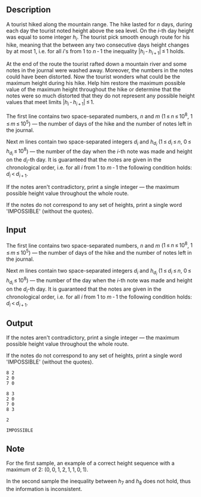 ## Description

<div><p>A tourist hiked along the mountain range. The hike lasted for <span class="tex-span"><i>n</i></span> days, during each day the tourist noted height above the sea level. On the <span class="tex-span"><i>i</i></span>-th day height was equal to some integer <span class="tex-span"><i>h</i><sub class="lower-index"><i>i</i></sub></span>. The tourist pick smooth enough route for his hike, meaning that the between any two consecutive days height changes by at most 1, i.e. for all <span class="tex-span"><i>i</i></span>'s from 1 to <span class="tex-span"><i>n</i> - 1</span> the inequality <span class="tex-span">|<i>h</i><sub class="lower-index"><i>i</i></sub> - <i>h</i><sub class="lower-index"><i>i</i> + 1</sub>| ≤ 1</span> holds.</p><p>At the end of the route the tourist rafted down a mountain river and some notes in the journal were washed away. Moreover, the numbers in the notes could have been distorted. Now the tourist wonders what could be the maximum height during his hike. Help him restore the maximum possible value of the maximum height throughout the hike or determine that the notes were so much distorted that they do not represent any possible height values that meet limits <span class="tex-span">|<i>h</i><sub class="lower-index"><i>i</i></sub> - <i>h</i><sub class="lower-index"><i>i</i> + 1</sub>| ≤ 1</span>.</p></div><div class="input-specification"><p>The first line contains two space-separated numbers, <span class="tex-span"><i>n</i></span> and <span class="tex-span"><i>m</i></span> (<span class="tex-span">1 ≤ <i>n</i> ≤ 10<sup class="upper-index">8</sup></span>, <span class="tex-span">1 ≤ <i>m</i> ≤ 10<sup class="upper-index">5</sup></span>)&nbsp;— the number of days of the hike and the number of notes left in the journal.</p><p>Next <span class="tex-span"><i>m</i></span> lines contain two space-separated integers <span class="tex-span"><i>d</i><sub class="lower-index"><i>i</i></sub></span> and <span class="tex-span"><i>h</i><sub class="lower-index"><i>d</i><sub class="lower-index"><i>i</i></sub></sub></span> (<span class="tex-span">1 ≤ <i>d</i><sub class="lower-index"><i>i</i></sub> ≤ <i>n</i></span>, <span class="tex-span">0 ≤ <i>h</i><sub class="lower-index"><i>d</i><sub class="lower-index"><i>i</i></sub></sub> ≤ 10<sup class="upper-index">8</sup></span>)&nbsp;— the number of the day when the <span class="tex-span"><i>i</i></span>-th note was made and height on the <span class="tex-span"><i>d</i><sub class="lower-index"><i>i</i></sub></span>-th day. It is guaranteed that the notes are given in the chronological order, i.e. for all <span class="tex-span"><i>i</i></span> from 1 to <span class="tex-span"><i>m</i> - 1</span> the following condition holds: <span class="tex-span"><i>d</i><sub class="lower-index"><i>i</i></sub> &lt; <i>d</i><sub class="lower-index"><i>i</i> + 1</sub></span>.</p></div><div class="output-specification"><p>If the notes aren't contradictory, print a single integer — the maximum possible height value throughout the whole route.</p><p>If the notes do not correspond to any set of heights, print a single word '<span class="tex-font-style-tt">IMPOSSIBLE</span>' (without the quotes).</p></div>

## Input

<p>The first line contains two space-separated numbers, <span class="tex-span"><i>n</i></span> and <span class="tex-span"><i>m</i></span> (<span class="tex-span">1 ≤ <i>n</i> ≤ 10<sup class="upper-index">8</sup></span>, <span class="tex-span">1 ≤ <i>m</i> ≤ 10<sup class="upper-index">5</sup></span>)&nbsp;— the number of days of the hike and the number of notes left in the journal.</p><p>Next <span class="tex-span"><i>m</i></span> lines contain two space-separated integers <span class="tex-span"><i>d</i><sub class="lower-index"><i>i</i></sub></span> and <span class="tex-span"><i>h</i><sub class="lower-index"><i>d</i><sub class="lower-index"><i>i</i></sub></sub></span> (<span class="tex-span">1 ≤ <i>d</i><sub class="lower-index"><i>i</i></sub> ≤ <i>n</i></span>, <span class="tex-span">0 ≤ <i>h</i><sub class="lower-index"><i>d</i><sub class="lower-index"><i>i</i></sub></sub> ≤ 10<sup class="upper-index">8</sup></span>)&nbsp;— the number of the day when the <span class="tex-span"><i>i</i></span>-th note was made and height on the <span class="tex-span"><i>d</i><sub class="lower-index"><i>i</i></sub></span>-th day. It is guaranteed that the notes are given in the chronological order, i.e. for all <span class="tex-span"><i>i</i></span> from 1 to <span class="tex-span"><i>m</i> - 1</span> the following condition holds: <span class="tex-span"><i>d</i><sub class="lower-index"><i>i</i></sub> &lt; <i>d</i><sub class="lower-index"><i>i</i> + 1</sub></span>.</p>

## Output

<p>If the notes aren't contradictory, print a single integer — the maximum possible height value throughout the whole route.</p><p>If the notes do not correspond to any set of heights, print a single word '<span class="tex-font-style-tt">IMPOSSIBLE</span>' (without the quotes).</p>





```input1
8 2
2 0
7 0

```




```input2
8 3
2 0
7 0
8 3

```




```output1
2

```




```output2
IMPOSSIBLE

```



## Note

<p>For the first sample, an example of a correct height sequence with a maximum of 2: <span class="tex-span">(0, 0, 1, 2, 1, 1, 0, 1)</span>.</p><p>In the second sample the inequality between <span class="tex-span"><i>h</i><sub class="lower-index">7</sub></span> and <span class="tex-span"><i>h</i><sub class="lower-index">8</sub></span> does not hold, thus the information is inconsistent.</p>
